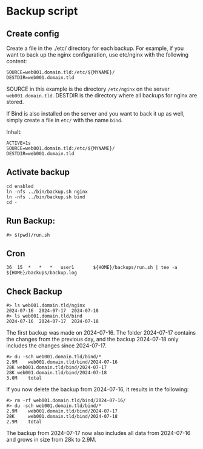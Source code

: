 # Backup script

## Create config 

Create a file in the ./etc/ directory for each backup. For example, if you want to back up the nginx configuration, use etc/nginx with the following content:

    SOURCE=web001.domain.tld:/etc/${MYNAME}/
    DESTDIR=web001.domain.tld

SOURCE in this example is the directory `/etc/nginx` on the server `web001.domain.tld`.
DESTDIR is the directory where all backups for nginx are stored.

If Bind is also installed on the server and you want to back it up as well, simply create a file in `etc/` with the name `bind`.

Inhalt: 

    ACTIVE=1s
    SOURCE=web001.domain.tld:/etc/${MYNAME}/
    DESTDIR=web001.domain.tld

## Activate backup  

    cd enabled
    ln -nfs ../bin/backup.sh nginx 
    ln -nfs ../bin/backup.sh bind
    cd -

## Run Backup:

    #> $(pwd)/run.sh

## Cron

    36	15	*	*	*	user1		${HOME}/backups/run.sh | tee -a ${HOME}/backups/backup.log


## Check Backup 

    #> ls web001.domain.tld/nginx
    2024-07-16  2024-07-17  2024-07-18
    #> ls web001.domain.tld/bind
    2024-07-16  2024-07-17  2024-07-18

The first backup was made on 2024-07-16. The folder 2024-07-17 contains the changes from the previous day, and the backup 2024-07-18 only includes the changes since 2024-07-17. 

    #> du -sch web001.domain.tld/bind/*
    2.9M	web001.domain.tld/bind/2024-07-16
    28K	web001.domain.tld/bind/2024-07-17
    28K	web001.domain.tld/bind/2024-07-18
    3.0M	total

If you now delete the backup from 2024-07-16, it results in the following:

    #> rm -rf web001.domain.tld/bind/2024-07-16/
    #> du -sch web001.domain.tld/bind/*
    2.9M	web001.domain.tld/bind/2024-07-17
    28K	    web001.domain.tld/bind/2024-07-18
    2.9M	total

The backup from 2024-07-17 now also includes all data from 2024-07-16 and grows in size from 28k to 2.9M.
